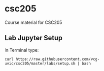 # csc205
Course material for CSC205

## Lab Jupyter Setup
In Terminal type:

`curl https://raw.githubusercontent.com/vcg-uvic/csc205/master/labs/setup.sh | bash`
